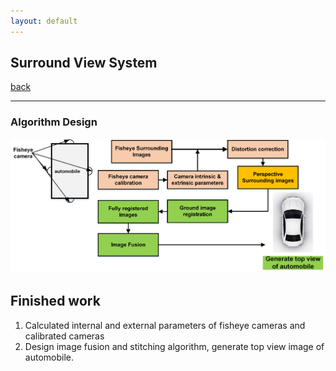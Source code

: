 ```yaml
---
layout: default
---
```


## Surround View System

[back](./)


* * *

### Algorithm Design

![](https://github.com/yiminghit/yiminghit.github.com/blob/master/surrondview2.png)


## Finished work
1. Calculated internal and external parameters of fisheye cameras and calibrated cameras
2. Design image fusion and stitching algorithm, generate top view image of automobile.
